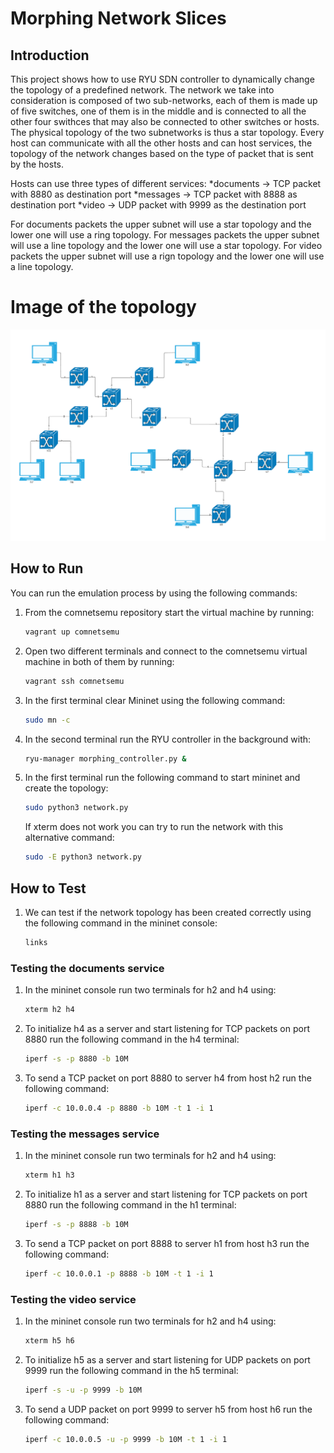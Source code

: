 # Morphing Network Slices

## Introduction
This project shows how to use RYU SDN controller to dynamically change the topology of a predefined network. The network we take into consideration is composed of two sub-networks, each of them is made up of five switches, one of them is in the middle and is connected to all the other four swithces that may also be connected to other switches or hosts. The physical topology of the two subnetworks is thus a star topology. 
Every host can communicate with all the other hosts and can host services, the topology of the network changes based on the type of packet that is sent by the hosts.

Hosts can use three types of different services: 
*documents -> TCP packet with 8880 as destination port 
*messages -> TCP packet with 8888 as destination port 
*video -> UDP packet with 9999 as the destination port

For documents packets the upper subnet will use a star topology and the lower one will use a ring topology.
For messages packets the upper subnet will use a line topology and the lower one will use a star topology.
For video packets the upper subnet will use a rign topology and the lower one will use a line topology.

# Image of the topology
![alt text](https://github.com/nicolacasagrande-unitn/sdn_morphing/blob/main/network_topology.png)

## How to Run 

You can run the emulation process by using the following commands:

1. From the comnetsemu repository start the virtual machine by running:
    ```bash
    vagrant up comnetsemu
    ```
2. Open two different terminals and connect to the comnetsemu virtual machine in both of them by running:
    ```bash
    vagrant ssh comnetsemu
    ```
3. In the first terminal clear Mininet using the following command:
    ```bash
    sudo mn -c
    ```
4. In the second terminal run the RYU controller in the background with:
    ```bash
    ryu-manager morphing_controller.py &
    ```
5. In the first terminal run the following command to start mininet and create the topology:
    ```bash
    sudo python3 network.py
    ```
    If xterm does not work you can try to run the network with this alternative command:
    ```bash
    sudo -E python3 network.py
    ```

## How to Test
1. We can test if the network topology has been created correctly using the following command in the mininet console:
    ```bash
    links
    ```
### Testing the documents service

1. In the mininet console run two terminals for h2 and h4 using:
    ```bash
    xterm h2 h4
    ```
2. To initialize h4 as a server and start listening for TCP packets on port 8880 run the following command in the h4 terminal:
    ```bash
    iperf -s -p 8880 -b 10M
    ```
3. To send a TCP packet on port 8880 to server h4 from host h2 run the following command:
    ```bash
    iperf -c 10.0.0.4 -p 8880 -b 10M -t 1 -i 1 
    ```

### Testing the messages service

1. In the mininet console run two terminals for h2 and h4 using:
    ```bash
    xterm h1 h3
    ```
2. To initialize h1 as a server and start listening for TCP packets on port 8880 run the following command in the h1 terminal:
    ```bash
    iperf -s -p 8888 -b 10M
    ```
3. To send a TCP packet on port 8888 to server h1 from host h3 run the following command:
    ```bash
    iperf -c 10.0.0.1 -p 8888 -b 10M -t 1 -i 1 
    ```

### Testing the video service

1. In the mininet console run two terminals for h2 and h4 using:
    ```bash
    xterm h5 h6
    ```
2. To initialize h5 as a server and start listening for UDP packets on port 9999 run the following command in the h5 terminal:
    ```bash
    iperf -s -u -p 9999 -b 10M
    ```
3. To send a UDP packet on port 9999 to server h5 from host h6 run the following command:
    ```bash
    iperf -c 10.0.0.5 -u -p 9999 -b 10M -t 1 -i 1 
    ```



